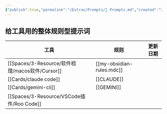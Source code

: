 ```yaml
---
{"publish":true,"permalink":"/Extras/Prompts/∑ Prompts.md","created":"2025-07-07T11:52:33.445+08:00","modified":"2025-07-08T21:54:54.373+08:00","cssclasses":""}
---
```



## 给工具用的整体规则型提示词


| 工具              | 规则                        | 更新日期 |
| --------------- | ------------------------- | ---- |
| [[Spaces/3-Resource/软件梳理/macos软件/Cursor]]      | [[my-obsidian-rules.mdc]] |      |
| [[Cards/claude code]] | [[CLAUDE]]                |      |
| [[Cards/gemini-cli]]  | [[GEMINI]]                |      |
| [[Spaces/3-Resource/VSCode插件/Roo Code]]    |                           |      |


## 